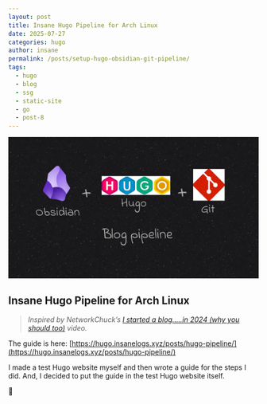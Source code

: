 ```yaml
---
layout: post
title: Insane Hugo Pipeline for Arch Linux
date: 2025-07-27
categories: hugo
author: insane
permalink: /posts/setup-hugo-obsidian-git-pipeline/
tags:
  - hugo
  - blog
  - ssg
  - static-site
  - go
  - post-8
---
```


![Thumbnail for the post](/assets/setup-hugo-obsidian-git-blog-pipeline-in-arch-linux/thumbnail.webp)

## Insane Hugo Pipeline for Arch Linux

> _Inspired by NetworkChuck’s [I started a blog…..in 2024 (why you should too)](https://youtu.be/dnE7c0ELEH8?si=3E6JENc2fJGbbgVT) video._

The guide is here: [https://hugo.insanelogs.xyz/posts/hugo-pipeline/](https://hugo.insanelogs.xyz/posts/hugo-pipeline/)  
  
I made a test Hugo website myself and then wrote a guide for the steps I did. And, I decided to put the guide in the test Hugo website itself.  
  
🦖